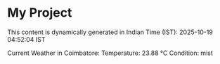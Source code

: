 # My Project

This content is dynamically generated in Indian Time (IST): 2025-10-19 04:52:04 IST


Current Weather in Coimbatore:
Temperature: 23.88 °C
Condition: mist

